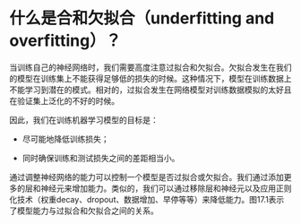 # 什么是合和欠拟合（underfitting and overfitting）？

当训练自己的神经网络时，我们需要高度注意过拟合和欠拟合。欠拟合发生在我们的模型在训练集上不能获得足够低的损失的时候。这种情况下，模型在训练数据上不能学习到潜在的模式。相对的，过拟合发生在网络模型对训练数据模拟的太好且在验证集上泛化的不好的时候。

因此，我们在训练机器学习模型的目标是：

* 尽可能地降低训练损失；

* 同时确保训练和测试损失之间的差距相当小。

通过调整神经网络的能力可以控制一个模型是否过拟合或欠拟合。我们通过添加更多的层和神经元来增加能力。类似的，我们可以通过移除层和神经元以及应用正则化技术（权重decay、dropout、数据增加、早停等等）来降低能力。图17.1表示了模型能力与过拟合和欠拟合之间的关系。

